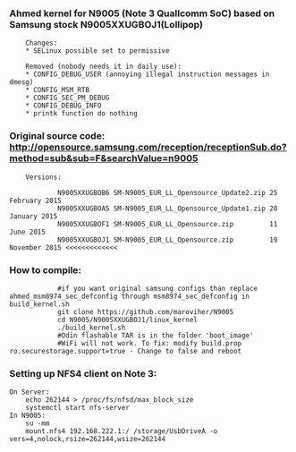 ### Ahmed kernel for N9005 (Note 3 Quallcomm SoC) based on Samsung stock N9005XXUGBOJ1(Lollipop)
		Changes:
		* SELinux possible set to permissive
		
		Removed (nobody needs it in daily use):
		* CONFIG_DEBUG_USER (annoying illegal instruction messages in dmesg)
		* CONFIG_MSM_RTB
		* CONFIG_SEC_PM_DEBUG
		* CONFIG_DEBUG_INFO
		* printk function do nothing 

### Original source code: http://opensource.samsung.com/reception/receptionSub.do?method=sub&sub=F&searchValue=n9005
		Versions:

				N9005XXUGBOB6 SM-N9005_EUR_LL_Opensource_Update2.zip 25 February 2015
				N9005XXUGBOA5 SM-N9005_EUR_LL_Opensource_Update1.zip 20 January 2015
				N9005XXUGBOF1 SM-N9005_EUR_LL_Opensource.zip         11 June 2015
				N9005XXUGBOJ1 SM-N9005_EUR_LL_Opensource.zip         19 November 2015 <<<<<<<<<<<<<
				
### How to compile:
				#if you want original samsung configs than replace ahmed_msm8974_sec_defconfig through msm8974_sec_defconfig in build_kernel.sh
				git clone https://github.com/maroviher/N9005
				cd N9005/N9005XXUGBOJ1/linux_kernel
				./build_kernel.sh
				#Odin flashable TAR is in the folder 'boot_image'
				#WiFi will not work. To fix: modify build.prop ro.securestorage.support=true - Change to false and reboot




### Setting up NFS4 client on Note 3:
	On Server:
		echo 262144 > /proc/fs/nfsd/max_block_size
		systemctl start nfs-server
	In N9005:
		su -mm
		mount.nfs4 192.168.222.1:/ /storage/UsbDriveA -o vers=4,nolock,rsize=262144,wsize=262144

